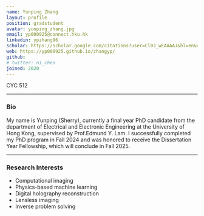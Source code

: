 ```yaml
---
name: Yunping Zhang
layout: profile
position: gradstudent
avatar: yunping_zhang.jpg
email: yp000925@connect.hku.hk
linkedin: ypzhang96
scholar: https://scholar.google.com/citations?user=Cl0J_wEAAAAJ&hl=en&oi=ao
web: https://yp000925.github.io/zhangyp/
github: 
# twitter: ni_chen
joined: 2020
---
```




<i class="fa fa-building"></i> CYC 512 <br>

<hr>

### Bio

My name is Yunping (Sherry), currently a final year PhD candidate from the department of Electrical and Electronic Engineering at the University of Hong Kong, supervised by Prof.Edmund Y. Lam. I successfully completed my PhD program in Fall 2024 and was honored to receive the Dissertation Year Fellowship, which will conclude in Fall 2025.

<hr>

### Research Interests

- Computational imaging
- Physics-based machine learning
- Digital holography reconstruction
- Lensless imaging
- Inverse problem solving


